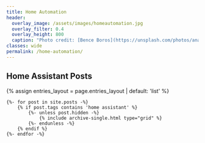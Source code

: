 ```yaml
---
title: Home Automation
header:
  overlay_image: /assets/images/homeautomation.jpg
  overlay_filter: 0.4
  overlay_height: 800
  caption: "Photo credit: [Bence Boros](https://unsplash.com/photos/anapPhJFRhM)"
classes: wide
permalink: /home-automation/
---
```


## Home Assistant Posts

{% assign entries_layout = page.entries_layout | default: 'list' %}
<div class="entries-{{ entries_layout }}">

    {%- for post in site.posts -%}
        {% if post.tags contains 'home assistant' %}
            {%- unless post.hidden -%}
                {% include archive-single.html type="grid" %}
            {%- endunless -%}
        {% endif %}
    {%- endfor -%}

</div>




 
